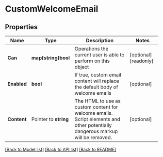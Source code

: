 # CustomWelcomeEmail

## Properties

Name | Type | Description | Notes
------------ | ------------- | ------------- | -------------
**Can** | **map[string]bool** | Operations the current user is able to perform on this object | [optional] [readonly] 
**Enabled** | **bool** | If true, custom email content will replace the default body of welcome emails | [optional] 
**Content** | Pointer to **string** | The HTML to use as custom content for welcome emails. Script elements and other potentially dangerous markup will be removed. | [optional] 

[[Back to Model list]](../README.md#documentation-for-models) [[Back to API list]](../README.md#documentation-for-api-endpoints) [[Back to README]](../README.md)


